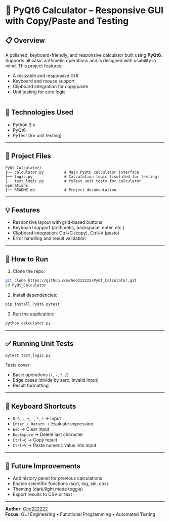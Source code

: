 # 🧮 PyQt6 Calculator – Responsive GUI with Copy/Paste and Testing

## 📋 Overview

A polished, keyboard-friendly, and responsive calculator built using **PyQt6**. Supports all basic arithmetic operations and is designed with usability in mind. This project features:

- A resizable and responsive GUI
- Keyboard and mouse support
- Clipboard integration for copy/paste
- Unit testing for core logic

---

## 🧰 Technologies Used

- Python 3.x
- PyQt6
- PyTest (for unit testing)

---

## 📁 Project Files

```
PyQt_Calculator/
├── calculator.py         # Main PyQt6 calculator interface
├── logic.py              # Calculation logic (isolated for testing)
├── test_logic.py         # PyTest unit tests for calculator operations
├── README.md             # Project documentation
```

---

## 💡 Features

- Responsive layout with grid-based buttons
- Keyboard support (arithmetic, backspace, enter, etc.)
- Clipboard integration: Ctrl+C (copy), Ctrl+V (paste)
- Error handling and result validation

---

## 🚀 How to Run

1. Clone the repo:
```bash
git clone https://github.com/Geo222222/PyQt_Calculator.git
cd PyQt_Calculator
```

2. Install dependencies:
```bash
pip install PyQt6 pytest
```

3. Run the application:
```bash
python calculator.py
```

---

## ✅ Running Unit Tests

```bash
pytest test_logic.py
```

Tests cover:
- Basic operations (`+`, `-`, `*`, `/`)
- Edge cases (divide by zero, invalid input)
- Result formatting

---

## 🧠 Keyboard Shortcuts

- `0-9`, `.`, `+`, `-`, `*`, `/` → Input
- `Enter / Return` → Evaluate expression
- `Esc` → Clear input
- `Backspace` → Delete last character
- `Ctrl+C` → Copy result
- `Ctrl+V` → Paste numeric value into input

---

## 📌 Future Improvements

- Add history panel for previous calculations
- Enable scientific functions (sqrt, log, sin, cos)
- Theming (dark/light mode toggle)
- Export results to CSV or text

---

**Author:** [Geo222222](https://github.com/Geo222222)  
**Focus:** GUI Engineering • Functional Programming • Automated Testing

